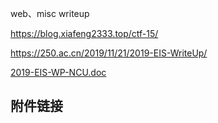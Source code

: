 web、misc writeup

https://blog.xiafeng2333.top/ctf-15/

https://250.ac.cn/2019/11/21/2019-EIS-WriteUp/

[2019-EIS-WP-NCU.doc](../writeup/2019-EIS-WP-NCU.doc)



## 附件链接